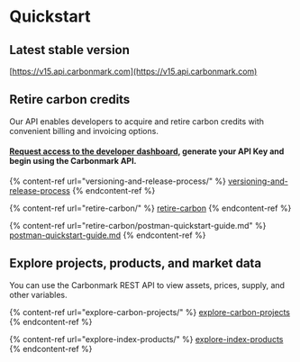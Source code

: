 # Quickstart

## Latest stable version

[https://v15.api.carbonmark.com](https://v15.api.carbonmark.com)

## Retire carbon credits

Our API enables developers to acquire and retire carbon credits with convenient billing and invoicing options.&#x20;

#### [**Request access to the developer dashboard**](https://share-eu1.hsforms.com/1\_VneTUObQZmJm4kNcRuEoQg3axk)**, generate your API Key and begin using the Carbonmark API.**&#x20;

{% content-ref url="versioning-and-release-process/" %}
[versioning-and-release-process](versioning-and-release-process/)
{% endcontent-ref %}

{% content-ref url="retire-carbon/" %}
[retire-carbon](retire-carbon/)
{% endcontent-ref %}

{% content-ref url="retire-carbon/postman-quickstart-guide.md" %}
[postman-quickstart-guide.md](retire-carbon/postman-quickstart-guide.md)
{% endcontent-ref %}

## Explore projects, products, and market data

You can use the Carbonmark REST API to view assets, prices, supply, and other variables.

{% content-ref url="explore-carbon-projects/" %}
[explore-carbon-projects](explore-carbon-projects/)
{% endcontent-ref %}

{% content-ref url="explore-index-products/" %}
[explore-index-products](explore-index-products/)
{% endcontent-ref %}
